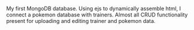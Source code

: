My first MongoDB database. Using ejs to dynamically assemble html, I connect a pokemon database with trainers. Almost all CRUD functionality present for uploading and editing trainer and pokemon data.
